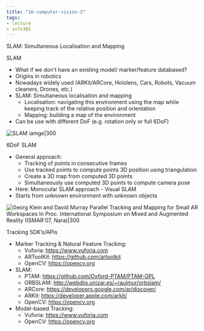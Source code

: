 ```yaml
---
title: "16-computer-vision-3"
tags: 
- lecture
- info305
---
```



SLAM: Simultaneous Localisation and Mapping

SLAM
- What if we don’t have an existing model/ marker/feature databased? 
- Origins in robotics 
- Nowadays widely used (ARKit/ARCore, Hololens, Cars, Robots, Vacuum cleaners, Drones, etc.) 
- SLAM: Simultaneous localisation and mapping 
	- Localisation: navigating this environment using the map while keeping track of the relative position and orientation 
	- Mapping: building a map of the environment 
- Can be use with different DoF (e.g. rotation only or full 6DoF)

![SLAM iamge|300](https://i.imgur.com/QkMNcWo.png)

6DoF SLAM
- General approach: 
	- Tracking of points in consecutive frames 
	- Use tracked points to compute points 3D position using triangulation 
	- Create a 3D map from computed 3D points 
	- Simultaneously use computed 3D points to compute camera pose 
- Here: Monocular SLAM approach - Visual SLAM 
- Starts from unknown environment with unknown objects

![Georg Klein and David Murray Parallel Tracking and Mapping for Small AR Workspaces In Proc. International Symposium on Mixed and Augmented Reality (ISMAR'07, Nara)|300](https://i.imgur.com/1cgtxQy.png)

Tracking SDK’s/APIs
- Marker Tracking & Natural Feature Tracking: 
	- Vuforia: https://www.vuforia.com 
	- ARToolKit: https://github.com/artoolkit 
	- OpenCV: https://opencv.org 
- SLAM: 
	- PTAM: https://github.com/Oxford-PTAM/PTAM-GPL 
	- ORBSLAM: http://webdiis.unizar.es/~raulmur/orbslam/ 
	- ARCore: https://developers.google.com/ar/discover/ 
	- ARKit: https://developer.apple.com/arkit/ 
	- OpenCV: https://opencv.org 
- Model-based Tracking: 
	- Vuforia: https://www.vuforia.com 
	- OpenCV: https://opencv.org
